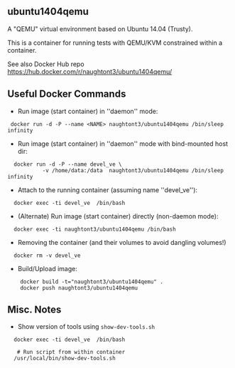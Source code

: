 ubuntu1404qemu
--------------

A "QEMU" virtual environment based on Ubuntu 14.04 (Trusty).

This is a container for running tests with QEMU/KVM constrained within
a container.

See also Docker Hub repo
https://hub.docker.com/r/naughtont3/ubuntu1404qemu/


Useful Docker Commands
----------------------
- Run image (start container) in ''daemon'' mode:
```
 docker run -d -P --name <NAME> naughtont3/ubuntu1404qemu /bin/sleep infinity
```

- Run image (start container) in ''daemon'' mode with bind-mounted host dir:
```
  docker run -d -P --name devel_ve \
           -v /home/data:/data  naughtont3/ubuntu1404qemu /bin/sleep infinity
```

- Attach to the running container (assuming name ''devel_ve''):
```
  docker exec -ti devel_ve  /bin/bash
```

- (Alternate) Run image (start container) directly (non-daemon mode):
```
  docker exec -ti naughtont3/ubuntu1404qemu /bin/bash
```

- Removing the container (and their volumes to avoid dangling volumes!)
```
  docker rm -v devel_ve
```

- Build/Upload image:
```
    docker build -t="naughtont3/ubuntu1404qemu" .
    docker push naughtont3/ubuntu1404qemu 
```

Misc. Notes
-----------
- Show version of tools using ```show-dev-tools.sh```
```
  docker exec -ti devel_ve  /bin/bash

   # Run script from within container
  /usr/local/bin/show-dev-tools.sh
```

